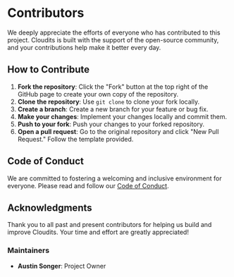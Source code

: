 # Contributors

We deeply appreciate the efforts of everyone who has contributed to this project. Cloudits is built with the support of the open-source community, and your contributions help make it better every day.

## How to Contribute

1. **Fork the repository**: Click the "Fork" button at the top right of the GitHub page to create your own copy of the repository.
2. **Clone the repository**: Use `git clone` to clone your fork locally.
3. **Create a branch**: Create a new branch for your feature or bug fix.
4. **Make your changes**: Implement your changes locally and commit them.
5. **Push to your fork**: Push your changes to your forked repository.
6. **Open a pull request**: Go to the original repository and click "New Pull Request." Follow the template provided.

## Code of Conduct

We are committed to fostering a welcoming and inclusive environment for everyone. Please read and follow our [Code of Conduct](CODE_OF_CONDUCT.md).

## Acknowledgments

Thank you to all past and present contributors for helping us build and improve Cloudits. Your time and effort are greatly appreciated!

### Maintainers

- **Austin Songer**: Project Owner


